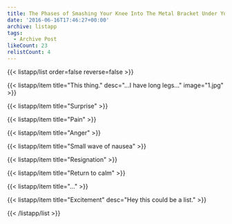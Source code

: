 ```yaml
---
title: The Phases of Smashing Your Knee Into The Metal Bracket Under Your Desk
date: '2016-06-16T17:46:27+00:00'
archive: listapp
tags: 
  - Archive Post
likeCount: 23
relistCount: 4
---
```



{{< listapp/list order=false reverse=false >}}

   {{< listapp/item title="This thing."
      desc="...I have long legs..."
      image="1.jpg" >}}

   {{< listapp/item title="Surprise" >}}

   {{< listapp/item title="Pain" >}}

   {{< listapp/item title="Anger" >}}

   {{< listapp/item title="Small wave of nausea" >}}

   {{< listapp/item title="Resignation" >}}

   {{< listapp/item title="Return to calm" >}}

   {{< listapp/item title="..." >}}

   {{< listapp/item title="Excitement"
      desc="Hey this could be a list." >}}

{{< /listapp/list >}}
